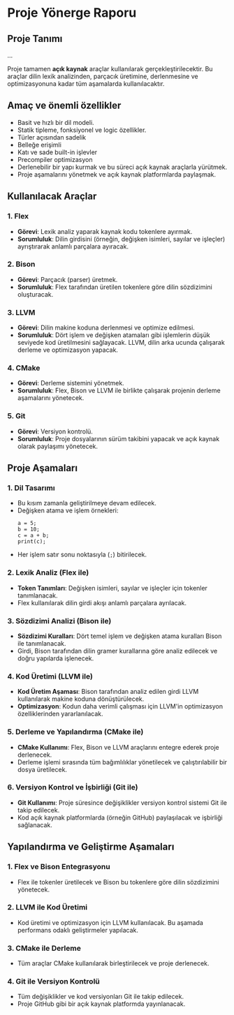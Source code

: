 # Proje Yönerge Raporu

## Proje Tanımı
...

Proje tamamen **açık kaynak** araçlar kullanılarak gerçekleştirilecektir. Bu araçlar dilin lexik analizinden, parçacık üretimine, derlenmesine ve optimizasyonuna kadar tüm aşamalarda kullanılacaktır.

## Amaç ve önemli özellikler
- Basit ve hızlı bir dil modeli.
- Statik tipleme, fonksiyonel ve logic özellikler.
- Türler açısından sadelik
- Belleğe erişimli
- Katı ve sade built-in işlevler
- Precompiler optimizasyon
- Derlenebilir bir yapı kurmak ve bu süreci açık kaynak araçlarla yürütmek.
- Proje aşamalarını yönetmek ve açık kaynak platformlarda paylaşmak.

## Kullanılacak Araçlar

### 1. **Flex**
- **Görevi**: Lexik analiz yaparak kaynak kodu tokenlere ayırmak.
- **Sorumluluk**: Dilin girdisini (örneğin, değişken isimleri, sayılar ve işleçler) ayrıştırarak anlamlı parçalara ayıracak.

### 2. **Bison**
- **Görevi**: Parçacık (parser) üretmek.
- **Sorumluluk**: Flex tarafından üretilen tokenlere göre dilin sözdizimini oluşturacak.

### 3. **LLVM**
- **Görevi**: Dilin makine koduna derlenmesi ve optimize edilmesi.
- **Sorumluluk**: Dört işlem ve değişken atamaları gibi işlemlerin düşük seviyede kod üretilmesini sağlayacak. LLVM, dilin arka ucunda çalışarak derleme ve optimizasyon yapacak.

### 4. **CMake**
- **Görevi**: Derleme sistemini yönetmek.
- **Sorumluluk**: Flex, Bison ve LLVM ile birlikte çalışarak projenin derleme aşamalarını yönetecek.

### 5. **Git**
- **Görevi**: Versiyon kontrolü.
- **Sorumluluk**: Proje dosyalarının sürüm takibini yapacak ve açık kaynak olarak paylaşımı yönetecek.

## Proje Aşamaları

### 1. **Dil Tasarımı**
   - Bu kısım zamanla geliştirilmeye devam edilecek.
   - Değişken atama ve işlem örnekleri:
     ```
     a = 5;
     b = 10;
     c = a + b;
     print(c);
     ```
   - Her işlem satır sonu noktasıyla (`;`) bitirilecek.

### 2. **Lexik Analiz (Flex ile)**
   - **Token Tanımları**: Değişken isimleri, sayılar ve işleçler için tokenler tanımlanacak.
   - Flex kullanılarak dilin girdi akışı anlamlı parçalara ayrılacak.

### 3. **Sözdizimi Analizi (Bison ile)**
   - **Sözdizimi Kuralları**: Dört temel işlem ve değişken atama kuralları Bison ile tanımlanacak.
   - Girdi, Bison tarafından dilin gramer kurallarına göre analiz edilecek ve doğru yapılarda işlenecek.

### 4. **Kod Üretimi (LLVM ile)**
   - **Kod Üretim Aşaması**: Bison tarafından analiz edilen girdi LLVM kullanılarak makine koduna dönüştürülecek.
   - **Optimizasyon**: Kodun daha verimli çalışması için LLVM'in optimizasyon özelliklerinden yararlanılacak.

### 5. **Derleme ve Yapılandırma (CMake ile)**
   - **CMake Kullanımı**: Flex, Bison ve LLVM araçlarını entegre ederek proje derlenecek.
   - Derleme işlemi sırasında tüm bağımlılıklar yönetilecek ve çalıştırılabilir bir dosya üretilecek.

### 6. **Versiyon Kontrol ve İşbirliği (Git ile)**
   - **Git Kullanımı**: Proje süresince değişiklikler versiyon kontrol sistemi Git ile takip edilecek.
   - Kod açık kaynak platformlarda (örneğin GitHub) paylaşılacak ve işbirliği sağlanacak.

## Yapılandırma ve Geliştirme Aşamaları

### 1. **Flex ve Bison Entegrasyonu**
   - Flex ile tokenler üretilecek ve Bison bu tokenlere göre dilin sözdizimini yönetecek.

### 2. **LLVM ile Kod Üretimi**
   - Kod üretimi ve optimizasyon için LLVM kullanılacak. Bu aşamada performans odaklı geliştirmeler yapılacak.

### 3. **CMake ile Derleme**
   - Tüm araçlar CMake kullanılarak birleştirilecek ve proje derlenecek.

### 4. **Git ile Versiyon Kontrolü**
   - Tüm değişiklikler ve kod versiyonları Git ile takip edilecek.
   - Proje GitHub gibi bir açık kaynak platformda yayınlanacak.
